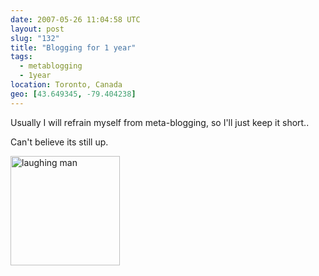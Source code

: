 ```yaml
---
date: 2007-05-26 11:04:58 UTC
layout: post
slug: "132"
title: "Blogging for 1 year"
tags:
  - metablogging
  - 1year
location: Toronto, Canada
geo: [43.649345, -79.404238]
---
```

<p>Usually I will refrain myself from meta-blogging, so I'll just keep it short..</p>

<p>Can't believe its still up.</p>

<img src="http://evertpot.com/resources/images/posts/1year.gif" alt="laughing man" style="width: 175px" />
